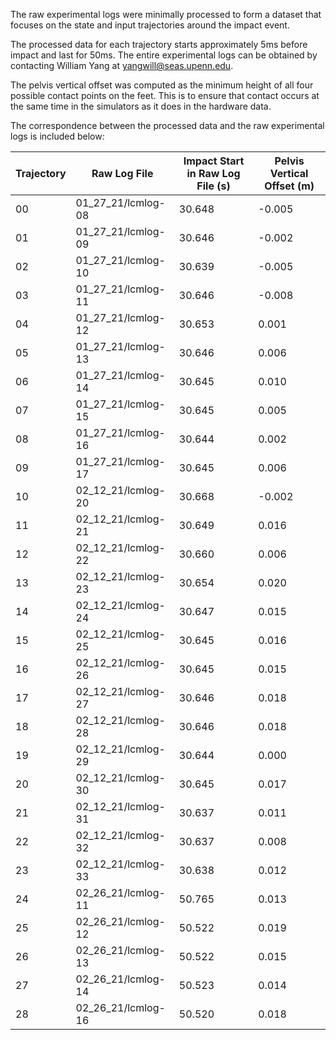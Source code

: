 The raw experimental logs were minimally processed to form a dataset that focuses on the state and input trajectories around the impact event.

The processed data for each trajectory starts approximately 5ms before impact and last for 50ms.
The entire experimental logs can be obtained by contacting William Yang at yangwill@seas.upenn.edu. 

The pelvis vertical offset was computed as the minimum height of all four possible contact points on the feet. 
This is to ensure that contact occurs at the same time in the simulators as it does in the hardware data. 

The correspondence between the processed data and the raw experimental logs is included below:

|Trajectory | Raw Log File| Impact Start in Raw Log File (s) | Pelvis Vertical Offset (m)|
|---        |---          | ---                              |---                        |
|00| 01_27_21/lcmlog-08| 30.648| -0.005 |
|01| 01_27_21/lcmlog-09| 30.646| -0.002 |
|02| 01_27_21/lcmlog-10| 30.639| -0.005 |
|03| 01_27_21/lcmlog-11| 30.646| -0.008 |
|04| 01_27_21/lcmlog-12| 30.653|  0.001 |
|05| 01_27_21/lcmlog-13| 30.646|  0.006 |
|06| 01_27_21/lcmlog-14| 30.645|  0.010 |
|07| 01_27_21/lcmlog-15| 30.645|  0.005 |
|08| 01_27_21/lcmlog-16| 30.644|  0.002 |
|09| 01_27_21/lcmlog-17| 30.645|  0.006 |
|10| 02_12_21/lcmlog-20| 30.668| -0.002 |
|11| 02_12_21/lcmlog-21| 30.649|  0.016 |
|12| 02_12_21/lcmlog-22| 30.660|  0.006 |
|13| 02_12_21/lcmlog-23| 30.654|  0.020 |
|14| 02_12_21/lcmlog-24| 30.647|  0.015 |
|15| 02_12_21/lcmlog-25| 30.645|  0.016 |
|16| 02_12_21/lcmlog-26| 30.645|  0.015 |
|17| 02_12_21/lcmlog-27| 30.646|  0.018 |
|18| 02_12_21/lcmlog-28| 30.646|  0.018 |
|19| 02_12_21/lcmlog-29| 30.644|  0.000 |
|20| 02_12_21/lcmlog-30| 30.645|  0.017 |
|21| 02_12_21/lcmlog-31| 30.637|  0.011 |
|22| 02_12_21/lcmlog-32| 30.637|  0.008 |
|23| 02_12_21/lcmlog-33| 30.638|  0.012 |
|24| 02_26_21/lcmlog-11| 50.765|  0.013 |
|25| 02_26_21/lcmlog-12| 50.522|  0.019 |
|26| 02_26_21/lcmlog-13| 50.522|  0.015 |
|27| 02_26_21/lcmlog-14| 50.523|  0.014 |
|28| 02_26_21/lcmlog-16| 50.520|  0.018 |
